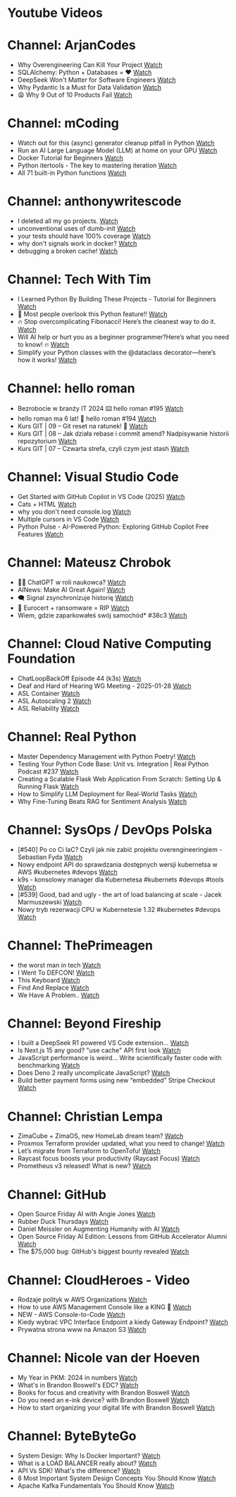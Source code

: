 
Youtube Videos
==============

# Channel: ArjanCodes
  
 - Why Overengineering Can Kill Your Project  [Watch](https://youtu.be/ChZdeA4a6_I)  
 - SQLAlchemy: Python + Databases = ❤️  [Watch](https://youtu.be/0xA7WoCzf3s)  
 - DeepSeek Won't Matter for Software Engineers  [Watch](https://youtu.be/G9iXHhXRIs8)  
 - Why Pydantic Is a Must for Data Validation  [Watch](https://youtu.be/H6SeIkCybts)  
 - 😩 Why 9 Out of 10 Products Fail  [Watch](https://youtu.be/myhpzmeuN9Q)
# Channel: mCoding
  
 - Watch out for this (async) generator cleanup pitfall in Python  [Watch](https://youtu.be/N56Jrqc7SBk)  
 - Run an AI Large Language Model (LLM) at home on your GPU  [Watch](https://youtu.be/RejIVgfER-4)  
 - Docker Tutorial for Beginners  [Watch](https://youtu.be/b0HMimUb4f0)  
 - Python itertools - The key to mastering iteration  [Watch](https://youtu.be/1p7xa_BHYDs)  
 - All 71 built-in Python functions  [Watch](https://youtu.be/7Qu_KXc7xSI)
# Channel: anthonywritescode
  
 - I deleted all my go projects.  [Watch](https://youtu.be/xuv9A7CJF54)  
 - unconventional uses of dumb-init  [Watch](https://youtu.be/thqnRzzXZvQ)  
 - your tests should have 100% coverage  [Watch](https://youtu.be/70T6OxKwxm0)  
 - why don't signals work in docker?  [Watch](https://youtu.be/0pQxONR73f8)  
 - debugging a broken cache!  [Watch](https://youtu.be/bhUk7Vog108)
# Channel: Tech With Tim
  
 - I Learned Python By Building These Projects - Tutorial for Beginners  [Watch](https://youtu.be/ehD6tdxmjDU)  
 - 🚀 Most people overlook this Python feature!!  [Watch](https://youtu.be/xEzy9q43w2E)  
 - 🔥 Stop overcomplicating Fibonacci! Here’s the cleanest way to do it.  [Watch](https://youtu.be/OEmmLvlqbmg)  
 - Will AI help or hurt you as a beginner programmer?Here’s what you need to know! 🔥  [Watch](https://youtu.be/ojOvfSKoyC8)  
 - Simplify your Python classes with the @dataclass decorator—here’s how it works!  [Watch](https://youtu.be/a6Iy85v3PIk)
# Channel: hello roman
  
 - Bezrobocie w branży IT 2024 ⌨️ hello roman #195  [Watch](https://youtu.be/3A0h9uNj0Z4)  
 - hello roman ma 6 lat!  🎉  hello roman #194  [Watch](https://youtu.be/2VcweF4sVRE)  
 - Kurs GIT | 09 – Git reset na ratunek! 🛟  [Watch](https://youtu.be/vri36csppEY)  
 - Kurs GIT | 08 – Jak działa rebase i commit amend? Nadpisywanie historii repozytorium  [Watch](https://youtu.be/4GKI4Gz97TE)  
 - Kurs GIT | 07 – Czwarta strefa, czyli czym jest stash  [Watch](https://youtu.be/T9n2tF60cY0)
# Channel: Visual Studio Code
  
 - Get Started with GitHub Copilot in VS Code (2025)  [Watch](https://youtu.be/vdBxfFVXnc0)  
 - Cats + HTML  [Watch](https://youtu.be/Uy3buYwDIpY)  
 - why you don't need console.log  [Watch](https://youtu.be/eVs7Gz3q33Q)  
 - Multiple cursors in VS Code  [Watch](https://youtu.be/qT1QPWgkSFs)  
 - Python Pulse - AI-Powered Python: Exploring GitHub Copilot Free Features  [Watch](https://youtu.be/reJpOCniWs8)
# Channel: Mateusz Chrobok
  
 - 👨‍🔬 ChatGPT w roli naukowca?  [Watch](https://youtu.be/24Hc0mbb6vc)  
 - AINews: Make AI Great Again!  [Watch](https://youtu.be/ypY4CbQR1cA)  
 - 🗨️ Signal zsynchronizuje historię  [Watch](https://youtu.be/YI0ztvQO6VA)  
 - 🔏 Eurocert + ransomware = RIP  [Watch](https://youtu.be/oWxih9KP3Pk)  
 - Wiem, gdzie zaparkowałeś swój samochód* #38c3  [Watch](https://youtu.be/8rYh-AJbZfA)
# Channel: Cloud Native Computing Foundation
  
 - ChatLoopBackOff Episode 44 (k3s)  [Watch](https://youtu.be/6vYfJ6MM9_o)  
 - Deaf and Hard of Hearing WG Meeting - 2025-01-28  [Watch](https://youtu.be/Rndt_zS6v_w)  
 - ASL Container  [Watch](https://youtu.be/meUtsFU7ndo)  
 - ASL Autoscaling 2  [Watch](https://youtu.be/cGONmC1smaM)  
 - ASL Reliability  [Watch](https://youtu.be/pQluo2FG2eA)
# Channel: Real Python
  
 - Master Dependency Management with Python Poetry!  [Watch](https://youtu.be/IUS51NU2qJw)  
 - Testing Your Python Code Base: Unit vs. Integration | Real Python Podcast #237  [Watch](https://youtu.be/RPhZPXHn4jA)  
 - Creating a Scalable Flask Web Application From Scratch: Setting Up & Running Flask  [Watch](https://youtu.be/yBxIpgDWw3M)  
 - How to Simplify LLM Deployment for Real-World Tasks  [Watch](https://youtu.be/5GJ8N7A2fRg)  
 - Why Fine-Tuning Beats RAG for Sentiment Analysis  [Watch](https://youtu.be/jOfFtL-aLt8)
# Channel: SysOps / DevOps Polska
  
 - [#540] Po co Ci IaC? Czyli jak nie zabić projektu overengineeringiem - Sebastian Fyda  [Watch](https://youtu.be/lMokdqV55oo)  
 - Nowy endpoint API do sprawdzania dostępnych wersji kubernetsa w AWS #kubernetes #devops  [Watch](https://youtu.be/maHmXDHImZ8)  
 - k9s - konsolowy manager dla Kubernetesa #kubernets #devops #tools  [Watch](https://youtu.be/R8HXX9LJDHA)  
 - [#539] Good, bad and ugly - the art of load balancing at scale - Jacek Marmuszewski  [Watch](https://youtu.be/WsDQdL4F_EI)  
 - Nowy tryb rezerwacji CPU w Kubernetesie 1.32 #kubernetes #devops  [Watch](https://youtu.be/sAHUHhWaAWk)
# Channel: ThePrimeagen
  
 - the worst man in tech  [Watch](https://youtu.be/A_XGsAl-LqY)  
 - I Went To DEFCON!  [Watch](https://youtu.be/GwcFxTuMYmU)  
 - This Keyboard  [Watch](https://youtu.be/dhuX9t2j5Hc)  
 - Find And Replace  [Watch](https://youtu.be/v2a6Nv7RSd0)  
 - We Have A Problem..  [Watch](https://youtu.be/1-0r90bm6CE)
# Channel: Beyond Fireship
  
 - I built a DeepSeek R1 powered VS Code extension…  [Watch](https://youtu.be/clJCDHml2cA)  
 - Is Next.js 15 any good? "use cache" API first look  [Watch](https://youtu.be/xWkozeculPo)  
 - JavaScript performance is weird... Write scientifically faster code with benchmarking  [Watch](https://youtu.be/_pWA4rbzvIg)  
 - Does Deno 2 really uncomplicate JavaScript?  [Watch](https://youtu.be/8IHhvkaVqVE)  
 - Build better payment forms using new “embedded” Stripe Checkout  [Watch](https://youtu.be/7WFXl4-aCxs)
# Channel: Christian Lempa
  
 - ZimaCube + ZimaOS, new HomeLab dream team?  [Watch](https://youtu.be/cpq1UWeSEWA)  
 - Proxmox Terraform provider updated, what you need to change!  [Watch](https://youtu.be/oZRkQol8fts)  
 - Let’s migrate from Terraform to OpenTofu!  [Watch](https://youtu.be/xstFUuFt5Q0)  
 - Raycast focus boosts your productivity (Raycast Focus)  [Watch](https://youtu.be/MANsazTgWTU)  
 - Prometheus v3 released! What is new?  [Watch](https://youtu.be/c4TN3Jt7qwo)
# Channel: GitHub
  
 - Open Source Friday AI with Angie Jones  [Watch](https://youtu.be/GIdll-a_ffc)  
 - Rubber Duck Thursdays  [Watch](https://youtu.be/-03aQo8Td-o)  
 - Daniel Meissler on Augmenting Humanity with AI  [Watch](https://youtu.be/uy1puvUVLZg)  
 - Open Source Friday AI Edition: Lessons from GitHub Accelerator Alumni  [Watch](https://youtu.be/9GUsEdOg3IQ)  
 - The $75,000 bug: GitHub's biggest bounty revealed  [Watch](https://youtu.be/ZmtMOzxnHAo)
# Channel: CloudHeroes - Video
  
 - Rodzaje polityk w AWS Organizations  [Watch](https://youtu.be/IuSgrk7LA_4)  
 - How to use AWS Management Console like a KING 👑  [Watch](https://youtu.be/Ki3U10-tC7U)  
 - NEW - AWS Console-to-Code  [Watch](https://youtu.be/_usWUKodGy8)  
 - Kiedy wybrać VPC Interface Endpoint a kiedy Gateway Endpoint?  [Watch](https://youtu.be/viF5pT-HReI)  
 - Prywatna strona www na Amazon S3  [Watch](https://youtu.be/483QNc4XXBc)
# Channel: Nicole van der Hoeven
  
 - My Year in PKM: 2024 in numbers  [Watch](https://youtu.be/NxCZ8GaM-Vw)  
 - What's in Brandon Boswell's EDC?  [Watch](https://youtu.be/Noswl0jCA4k)  
 - Books for focus and creativity with Brandon Boswell  [Watch](https://youtu.be/Ugc4U8Rx7RM)  
 - Do you need an e-ink device? with Brandon Boswell  [Watch](https://youtu.be/uUKPV6mWMFM)  
 - How to start organizing your digital life with Brandon Boswell  [Watch](https://youtu.be/Ykhyw3T3ICU)
# Channel: ByteByteGo
  
 - System Design: Why Is Docker Important?  [Watch](https://youtu.be/QEzbZKtLi-g)  
 - What is a LOAD BALANCER really about?  [Watch](https://youtu.be/LQuuoHTyYz8)  
 - API Vs SDK! What's the difference?  [Watch](https://youtu.be/GhX8sNyFo5w)  
 - 8 Most Important System Design Concepts You Should Know  [Watch](https://youtu.be/BTjxUS_PylA)  
 - Apache Kafka Fundamentals You Should Know  [Watch](https://youtu.be/-RDyEFvnTXI)